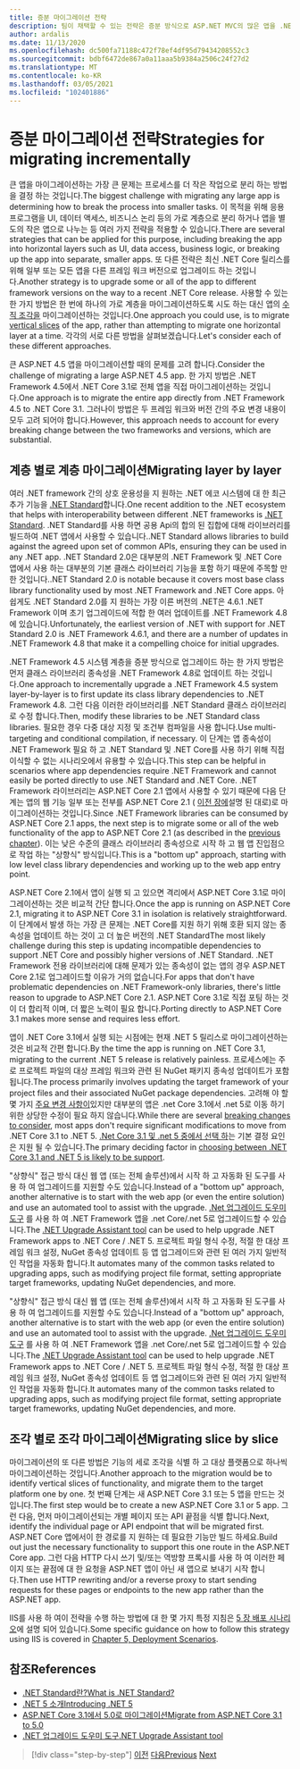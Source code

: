 ```yaml
---
title: 증분 마이그레이션 전략
description: 팀이 채택할 수 있는 전략은 증분 방식으로 ASP.NET MVC의 많은 앱을 .NET Core로 마이그레이션할 수 있도록 합니다.
author: ardalis
ms.date: 11/13/2020
ms.openlocfilehash: dc500fa71188c472f78ef4df95d79434208552c3
ms.sourcegitcommit: bdbf6472de867a0a11aaa5b9384a2506c24f27d2
ms.translationtype: MT
ms.contentlocale: ko-KR
ms.lasthandoff: 03/05/2021
ms.locfileid: "102401886"
---
```

# <a name="strategies-for-migrating-incrementally"></a><span data-ttu-id="e4c03-103">증분 마이그레이션 전략</span><span class="sxs-lookup"><span data-stu-id="e4c03-103">Strategies for migrating incrementally</span></span>

<span data-ttu-id="e4c03-104">큰 앱을 마이그레이션하는 가장 큰 문제는 프로세스를 더 작은 작업으로 분리 하는 방법을 결정 하는 것입니다.</span><span class="sxs-lookup"><span data-stu-id="e4c03-104">The biggest challenge with migrating any large app is determining how to break the process into smaller tasks.</span></span> <span data-ttu-id="e4c03-105">이 목적을 위해 응용 프로그램을 UI, 데이터 액세스, 비즈니스 논리 등의 가로 계층으로 분리 하거나 앱을 별도의 작은 앱으로 나누는 등 여러 가지 전략을 적용할 수 있습니다.</span><span class="sxs-lookup"><span data-stu-id="e4c03-105">There are several strategies that can be applied for this purpose, including breaking the app into horizontal layers such as UI, data access, business logic, or breaking up the app into separate, smaller apps.</span></span> <span data-ttu-id="e4c03-106">또 다른 전략은 최신 .NET Core 릴리스를 위해 일부 또는 모든 앱을 다른 프레임 워크 버전으로 업그레이드 하는 것입니다.</span><span class="sxs-lookup"><span data-stu-id="e4c03-106">Another strategy is to upgrade some or all of the app to different framework versions on the way to a recent .NET Core release.</span></span> <span data-ttu-id="e4c03-107">사용할 수 있는 한 가지 방법은 한 번에 하나의 가로 계층을 마이그레이션하도록 시도 하는 대신 앱의 [수직 조각을](https://deviq.com/practices/vertical-slices) 마이그레이션하는 것입니다.</span><span class="sxs-lookup"><span data-stu-id="e4c03-107">One approach you could use, is to migrate [vertical slices](https://deviq.com/practices/vertical-slices) of the app, rather than attempting to migrate one horizontal layer at a time.</span></span> <span data-ttu-id="e4c03-108">각각의 서로 다른 방법을 살펴보겠습니다.</span><span class="sxs-lookup"><span data-stu-id="e4c03-108">Let's consider each of these different approaches.</span></span>

<span data-ttu-id="e4c03-109">큰 ASP.NET 4.5 앱을 마이그레이션할 때의 문제를 고려 합니다.</span><span class="sxs-lookup"><span data-stu-id="e4c03-109">Consider the challenge of migrating a large ASP.NET 4.5 app.</span></span> <span data-ttu-id="e4c03-110">한 가지 방법은 .NET Framework 4.5에서 .NET Core 3.1로 전체 앱을 직접 마이그레이션하는 것입니다.</span><span class="sxs-lookup"><span data-stu-id="e4c03-110">One approach is to migrate the entire app directly from .NET Framework 4.5 to .NET Core 3.1.</span></span> <span data-ttu-id="e4c03-111">그러나이 방법은 두 프레임 워크와 버전 간의 주요 변경 내용이 모두 고려 되어야 합니다.</span><span class="sxs-lookup"><span data-stu-id="e4c03-111">However, this approach needs to account for every breaking change between the two frameworks and versions, which are substantial.</span></span>

## <a name="migrating-layer-by-layer"></a><span data-ttu-id="e4c03-112">계층 별로 계층 마이그레이션</span><span class="sxs-lookup"><span data-stu-id="e4c03-112">Migrating layer by layer</span></span>

<span data-ttu-id="e4c03-113">여러 .NET framework 간의 상호 운용성을 지 원하는 .NET 에코 시스템에 대 한 최근 추가 기능을 [.NET Standard](https://dotnet.microsoft.com/platform/dotnet-standard)합니다.</span><span class="sxs-lookup"><span data-stu-id="e4c03-113">One recent addition to the .NET ecosystem that helps with interoperability between different .NET frameworks is [.NET Standard](https://dotnet.microsoft.com/platform/dotnet-standard).</span></span> <span data-ttu-id="e4c03-114">.NET Standard를 사용 하면 공용 Api의 합의 된 집합에 대해 라이브러리를 빌드하여 .NET 앱에서 사용할 수 있습니다.</span><span class="sxs-lookup"><span data-stu-id="e4c03-114">.NET Standard allows libraries to build against the agreed upon set of common APIs, ensuring they can be used in any .NET app.</span></span> <span data-ttu-id="e4c03-115">.NET Standard 2.0은 대부분의 .NET Framework 및 .NET Core 앱에서 사용 하는 대부분의 기본 클래스 라이브러리 기능을 포함 하기 때문에 주목할 만한 것입니다.</span><span class="sxs-lookup"><span data-stu-id="e4c03-115">.NET Standard 2.0 is notable because it covers most base class library functionality used by most .NET Framework and .NET Core apps.</span></span> <span data-ttu-id="e4c03-116">아쉽게도 .NET Standard 2.0를 지 원하는 가장 이른 버전의 .NET은 4.6.1 .NET Framework 이며 초기 업그레이드에 적합 한 여러 업데이트를 .NET Framework 4.8에 있습니다.</span><span class="sxs-lookup"><span data-stu-id="e4c03-116">Unfortunately, the earliest version of .NET with support for .NET Standard 2.0 is .NET Framework 4.6.1, and there are a number of updates in .NET Framework 4.8 that make it a compelling choice for initial upgrades.</span></span>

<span data-ttu-id="e4c03-117">.NET Framework 4.5 시스템 계층을 증분 방식으로 업그레이드 하는 한 가지 방법은 먼저 클래스 라이브러리 종속성을 .NET Framework 4.8로 업데이트 하는 것입니다.</span><span class="sxs-lookup"><span data-stu-id="e4c03-117">One approach to incrementally upgrade a .NET Framework 4.5 system layer-by-layer is to first update its class library dependencies to .NET Framework 4.8.</span></span> <span data-ttu-id="e4c03-118">그런 다음 이러한 라이브러리를 .NET Standard 클래스 라이브러리로 수정 합니다.</span><span class="sxs-lookup"><span data-stu-id="e4c03-118">Then, modify these libraries to be .NET Standard class libraries.</span></span> <span data-ttu-id="e4c03-119">필요한 경우 다중 대상 지정 및 조건부 컴파일을 사용 합니다.</span><span class="sxs-lookup"><span data-stu-id="e4c03-119">Use multi-targeting and conditional compilation, if necessary.</span></span> <span data-ttu-id="e4c03-120">이 단계는 앱 종속성이 .NET Framework 필요 하 고 .NET Standard 및 .NET Core를 사용 하기 위해 직접 이식할 수 없는 시나리오에서 유용할 수 있습니다.</span><span class="sxs-lookup"><span data-stu-id="e4c03-120">This step can be helpful in scenarios where app dependencies require .NET Framework and cannot easily be ported directly to use .NET Standard and .NET Core.</span></span> <span data-ttu-id="e4c03-121">.NET Framework 라이브러리는 ASP.NET Core 2.1 앱에서 사용할 수 있기 때문에 다음 단계는 앱의 웹 기능 일부 또는 전부를 ASP.NET Core 2.1 ( [이전 장에](choose-net-core-version.md)설명 된 대로)로 마이그레이션하는 것입니다.</span><span class="sxs-lookup"><span data-stu-id="e4c03-121">Since .NET Framework libraries can be consumed by ASP.NET Core 2.1 apps, the next step is to migrate some or all of the web functionality of the app to ASP.NET Core 2.1 (as described in the [previous chapter](choose-net-core-version.md)).</span></span> <span data-ttu-id="e4c03-122">이는 낮은 수준의 클래스 라이브러리 종속성으로 시작 하 고 웹 앱 진입점으로 작업 하는 "상향식" 방식입니다.</span><span class="sxs-lookup"><span data-stu-id="e4c03-122">This is a "bottom up" approach, starting with low level class library dependencies and working up to the web app entry point.</span></span>

<span data-ttu-id="e4c03-123">ASP.NET Core 2.1에서 앱이 실행 되 고 있으면 격리에서 ASP.NET Core 3.1로 마이그레이션하는 것은 비교적 간단 합니다.</span><span class="sxs-lookup"><span data-stu-id="e4c03-123">Once the app is running on ASP.NET Core 2.1, migrating it to ASP.NET Core 3.1 in isolation is relatively straightforward.</span></span> <span data-ttu-id="e4c03-124">이 단계에서 발생 하는 가장 큰 문제는 .NET Core를 지원 하기 위해 호환 되지 않는 종속성을 업데이트 하는 것이 고 더 높은 버전의 .NET Standard</span><span class="sxs-lookup"><span data-stu-id="e4c03-124">The most likely challenge during this step is updating incompatible dependencies to support .NET Core and possibly higher versions of .NET Standard.</span></span> <span data-ttu-id="e4c03-125">.NET Framework 전용 라이브러리에 대해 문제가 있는 종속성이 없는 앱의 경우 ASP.NET Core 2.1로 업그레이드할 이유가 거의 없습니다.</span><span class="sxs-lookup"><span data-stu-id="e4c03-125">For apps that don't have problematic dependencies on .NET Framework-only libraries, there's little reason to upgrade to ASP.NET Core 2.1.</span></span> <span data-ttu-id="e4c03-126">ASP.NET Core 3.1로 직접 포팅 하는 것이 더 합리적 이며, 더 짧은 노력이 필요 합니다.</span><span class="sxs-lookup"><span data-stu-id="e4c03-126">Porting directly to ASP.NET Core 3.1 makes more sense and requires less effort.</span></span>

<span data-ttu-id="e4c03-127">앱이 .NET Core 3.1에서 실행 되는 시점에는 현재 .NET 5 릴리스로 마이그레이션하는 것은 비교적 간편 합니다.</span><span class="sxs-lookup"><span data-stu-id="e4c03-127">By the time the app is running on .NET Core 3.1, migrating to the current .NET 5 release is relatively painless.</span></span> <span data-ttu-id="e4c03-128">프로세스에는 주로 프로젝트 파일의 대상 프레임 워크와 관련 된 NuGet 패키지 종속성 업데이트가 포함 됩니다.</span><span class="sxs-lookup"><span data-stu-id="e4c03-128">The process primarily involves updating the target framework of your project files and their associated NuGet package dependencies.</span></span> <span data-ttu-id="e4c03-129">고려해 야 할 몇 가지 [주요 변경 사항이](../../core/compatibility/5.0.md)있지만 대부분의 앱은 .net Core 3.1에서 .net 5로 이동 하기 위한 상당한 수정이 필요 하지 않습니다.</span><span class="sxs-lookup"><span data-stu-id="e4c03-129">While there are several [breaking changes to consider](../../core/compatibility/5.0.md), most apps don't require significant modifications to move from .NET Core 3.1 to .NET 5.</span></span> <span data-ttu-id="e4c03-130">[.Net Core 3.1 및 .net 5 중에서 선택 하](choose-net-core-version.md)는 기본 결정 요인은 지원 될 수 있습니다.</span><span class="sxs-lookup"><span data-stu-id="e4c03-130">The primary deciding factor in [choosing between .NET Core 3.1 and .NET 5 is likely to be support](choose-net-core-version.md).</span></span>

<span data-ttu-id="e4c03-131">"상향식" 접근 방식 대신 웹 앱 (또는 전체 솔루션)에서 시작 하 고 자동화 된 도구를 사용 하 여 업그레이드를 지원할 수도 있습니다.</span><span class="sxs-lookup"><span data-stu-id="e4c03-131">Instead of a "bottom up" approach, another alternative is to start with the web app (or even the entire solution) and use an automated tool to assist with the upgrade.</span></span> <span data-ttu-id="e4c03-132">[.Net 업그레이드 도우미 도구](https://aka.ms/dotnet-upgrade-assistant) 를 사용 하 여 .NET Framework 앱을 .net Core/.net 5로 업그레이드할 수 있습니다.</span><span class="sxs-lookup"><span data-stu-id="e4c03-132">The [.NET Upgrade Assistant tool](https://aka.ms/dotnet-upgrade-assistant) can be used to help upgrade .NET Framework apps to .NET Core / .NET 5.</span></span> <span data-ttu-id="e4c03-133">프로젝트 파일 형식 수정, 적절 한 대상 프레임 워크 설정, NuGet 종속성 업데이트 등 앱 업그레이드와 관련 된 여러 가지 일반적인 작업을 자동화 합니다.</span><span class="sxs-lookup"><span data-stu-id="e4c03-133">It automates many of the common tasks related to upgrading apps, such as modifying project file format, setting appropriate target frameworks, updating NuGet dependencies, and more.</span></span>

<span data-ttu-id="e4c03-134">"상향식" 접근 방식 대신 웹 앱 (또는 전체 솔루션)에서 시작 하 고 자동화 된 도구를 사용 하 여 업그레이드를 지원할 수도 있습니다.</span><span class="sxs-lookup"><span data-stu-id="e4c03-134">Instead of a "bottom up" approach, another alternative is to start with the web app (or even the entire solution) and use an automated tool to assist with the upgrade.</span></span> <span data-ttu-id="e4c03-135">[.Net 업그레이드 도우미 도구](https://aka.ms/dotnet-upgrade-assistant) 를 사용 하 여 .NET Framework 앱을 .net Core/.net 5로 업그레이드할 수 있습니다.</span><span class="sxs-lookup"><span data-stu-id="e4c03-135">The [.NET Upgrade Assistant tool](https://aka.ms/dotnet-upgrade-assistant) can be used to help upgrade .NET Framework apps to .NET Core / .NET 5.</span></span> <span data-ttu-id="e4c03-136">프로젝트 파일 형식 수정, 적절 한 대상 프레임 워크 설정, NuGet 종속성 업데이트 등 앱 업그레이드와 관련 된 여러 가지 일반적인 작업을 자동화 합니다.</span><span class="sxs-lookup"><span data-stu-id="e4c03-136">It automates many of the common tasks related to upgrading apps, such as modifying project file format, setting appropriate target frameworks, updating NuGet dependencies, and more.</span></span>

## <a name="migrating-slice-by-slice"></a><span data-ttu-id="e4c03-137">조각 별로 조각 마이그레이션</span><span class="sxs-lookup"><span data-stu-id="e4c03-137">Migrating slice by slice</span></span>

<span data-ttu-id="e4c03-138">마이그레이션의 또 다른 방법은 기능의 세로 조각을 식별 하 고 대상 플랫폼으로 하나씩 마이그레이션하는 것입니다.</span><span class="sxs-lookup"><span data-stu-id="e4c03-138">Another approach to the migration would be to identify vertical slices of functionality, and migrate them to the target platform one by one.</span></span> <span data-ttu-id="e4c03-139">첫 번째 단계는 새 ASP.NET Core 3.1 또는 5 앱을 만드는 것입니다.</span><span class="sxs-lookup"><span data-stu-id="e4c03-139">The first step would be to create a new ASP.NET Core 3.1 or 5 app.</span></span> <span data-ttu-id="e4c03-140">그런 다음, 먼저 마이그레이션되는 개별 페이지 또는 API 끝점을 식별 합니다.</span><span class="sxs-lookup"><span data-stu-id="e4c03-140">Next, identify the individual page or API endpoint that will be migrated first.</span></span> <span data-ttu-id="e4c03-141">ASP.NET Core 앱에서이 한 경로를 지 원하는 데 필요한 기능만 빌드 하세요.</span><span class="sxs-lookup"><span data-stu-id="e4c03-141">Build out just the necessary functionality to support this one route in the ASP.NET Core app.</span></span> <span data-ttu-id="e4c03-142">그런 다음 HTTP 다시 쓰기 및/또는 역방향 프록시를 사용 하 여 이러한 페이지 또는 끝점에 대 한 요청을 ASP.NET 앱이 아닌 새 앱으로 보내기 시작 합니다.</span><span class="sxs-lookup"><span data-stu-id="e4c03-142">Then use HTTP rewriting and/or a reverse proxy to start sending requests for these pages or endpoints to the new app rather than the ASP.NET app.</span></span>

<span data-ttu-id="e4c03-143">IIS를 사용 하 여이 전략을 수행 하는 방법에 대 한 몇 가지 특정 지침은 [5 장 배포 시나리오](deployment-scenarios.md)에 설명 되어 있습니다.</span><span class="sxs-lookup"><span data-stu-id="e4c03-143">Some specific guidance on how to follow this strategy using IIS is covered in [Chapter 5, Deployment Scenarios](deployment-scenarios.md).</span></span>

## <a name="references"></a><span data-ttu-id="e4c03-144">참조</span><span class="sxs-lookup"><span data-stu-id="e4c03-144">References</span></span>

- [<span data-ttu-id="e4c03-145">.NET Standard란?</span><span class="sxs-lookup"><span data-stu-id="e4c03-145">What is .NET Standard?</span></span>](https://dotnet.microsoft.com/platform/dotnet-standard)
- [<span data-ttu-id="e4c03-146">.NET 5 소개</span><span class="sxs-lookup"><span data-stu-id="e4c03-146">Introducing .NET 5</span></span>](https://devblogs.microsoft.com/dotnet/introducing-net-5/)
- [<span data-ttu-id="e4c03-147">ASP.NET Core 3.1에서 5.0로 마이그레이션</span><span class="sxs-lookup"><span data-stu-id="e4c03-147">Migrate from ASP.NET Core 3.1 to 5.0</span></span>](/aspnet/core/migration/31-to-50)
- [<span data-ttu-id="e4c03-148">.NET 업그레이드 도우미 도구</span><span class="sxs-lookup"><span data-stu-id="e4c03-148">.NET Upgrade Assistant tool</span></span>](https://aka.ms/dotnet-upgrade-assistant)

>[!div class="step-by-step"]
><span data-ttu-id="e4c03-149">[이전](choose-net-core-version.md)
>[다음](migrate-web-forms.md)</span><span class="sxs-lookup"><span data-stu-id="e4c03-149">[Previous](choose-net-core-version.md)
[Next](migrate-web-forms.md)</span></span>
